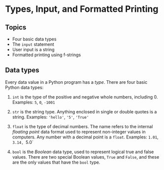 # Types, Input, and Formatted Printing

## Topics

- Four basic data types
- The `input` statement
- User input is a string
- Formatted printing using f-strings

## Data types

Every data value in a Python program has a *type*. There are four basic Python data types:

1. `int` is the type of the positive and negative whole numbers, including 0. Examples: `5`, `0`, `-1001`

2. `str` is the string type. Anything enclosed in single or double quotes is a string. Examples: `'hello'`, `'5'`, `'True'`

3. `float` is the type of decimal numbers. The name refers to the internal *floating point* data format used to represent non-integer values in computers. Any number with a decimal point is a `float`. Examples: `1.01`, `3.14, `5.0`

4. `bool` is the *Boolean* data type, used to represent logical true and false values. There are two special Boolean values, `True` and `False`, and these are the only values that have the `bool` type. 

